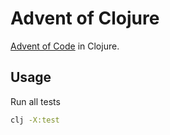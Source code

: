 # Advent of Clojure

[Advent of Code][aoc] in Clojure.

## Usage

Run all tests

```sh
clj -X:test
```

[aoc]: https://adventofcode.com
